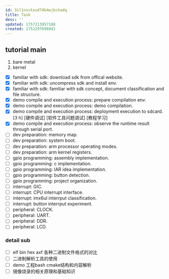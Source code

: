 ```yaml
---
id: 3il1nsckxud74b4wjbckadq
title: Task
desc: ''
updated: 1757213957188
created: 1752297696941
---
```



## tutorial main

1. bare metal
2. kernel

- [x] familiar with sdk: download sdk from offical website.
- [x] familiar with sdk: uncompress sdk and install env.
- [x] familiar with sdk: familiar with sdk concept, document classification and file structure.
- [x] demo compile and execution process: prepare compilation env.
- [x] demo compile and execution process: demo compilation.
- [x] demo compile and execution process: deployment execution to sdcard. [3 h] [硬件调试] [软件工具问题调试] [教程学习]
- [x] demo compile and execution process: observe the runtime result through serial port.
- [ ] dev preparation: memory map.
- [ ] dev preparation: system boot.
- [ ] dev preparation: arm processor operating modes.
- [ ] dev preparation: arm kernel registers.
- [ ] gpio programming: assembly implementation.
- [ ] gpio programming: c implementation.
- [ ] gpio programming: IAR idea implementation.
- [ ] gpio programming: button detection.
- [ ] gpio programming: project organization.
- [ ] interrupt: GIC.
- [ ] interrupt: CPU interrupt interface.
- [ ] interrupt: imx6ul interrput classification.
- [ ] interrupt: button interrput experiment.
- [ ] peripheral: CLOCK.
- [ ] peripheral: UART.
- [ ] peripheral: DDR.
- [ ] peripheral: LCD.

### detail sub

- [ ] elf bin hex axf 各种二进制文件格式的对比
- [ ] 二进制解析工具的使用
- [ ] demo 工程bash cmake结构和内容解析
- [ ] 镜像烧录的相关原理和基础知识
